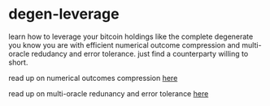 # degen-leverage

learn how to leverage your bitcoin holdings like the complete degenerate you know you are with efficient numerical outcome compression and multi-oracle redudancy and error tolerance. just find a counterparty willing to short.

read up on numerical outcomes compression [here](https://github.com/discreetlogcontracts/dlcspecs/blob/master/NumericOutcomeCompression.md)

read up on multi-oracle redunancy and error tolerance [here](https://github.com/discreetlogcontracts/dlcspecs/blob/master/MultiOracle.md)
